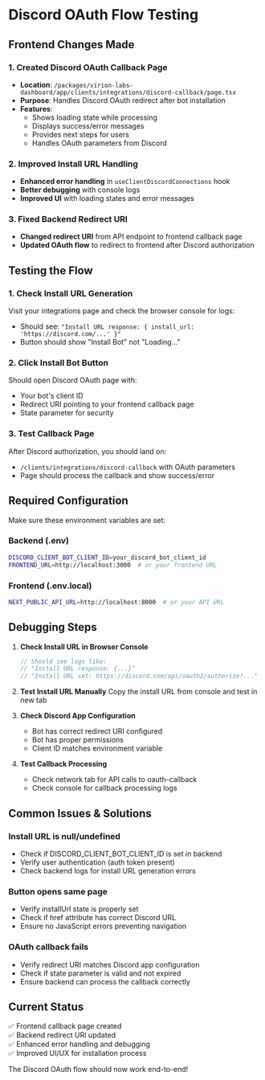 # Discord OAuth Flow Testing

## Frontend Changes Made

### 1. Created Discord OAuth Callback Page
- **Location**: `/packages/virion-labs-dashboard/app/clients/integrations/discord-callback/page.tsx`
- **Purpose**: Handles Discord OAuth redirect after bot installation
- **Features**:
  - Shows loading state while processing
  - Displays success/error messages
  - Provides next steps for users
  - Handles OAuth parameters from Discord

### 2. Improved Install URL Handling
- **Enhanced error handling** in `useClientDiscordConnections` hook
- **Better debugging** with console logs
- **Improved UI** with loading states and error messages

### 3. Fixed Backend Redirect URI
- **Changed redirect URI** from API endpoint to frontend callback page
- **Updated OAuth flow** to redirect to frontend after Discord authorization

## Testing the Flow

### 1. Check Install URL Generation
Visit your integrations page and check the browser console for logs:
- Should see: `"Install URL response: { install_url: 'https://discord.com/...' }"`
- Button should show "Install Bot" not "Loading..."

### 2. Click Install Bot Button
Should open Discord OAuth page with:
- Your bot's client ID
- Redirect URI pointing to your frontend callback page
- State parameter for security

### 3. Test Callback Page
After Discord authorization, you should land on:
- `/clients/integrations/discord-callback` with OAuth parameters
- Page should process the callback and show success/error

## Required Configuration

Make sure these environment variables are set:

### Backend (.env)
```bash
DISCORD_CLIENT_BOT_CLIENT_ID=your_discord_bot_client_id
FRONTEND_URL=http://localhost:3000  # or your frontend URL
```

### Frontend (.env.local)
```bash
NEXT_PUBLIC_API_URL=http://localhost:8000  # or your API URL
```

## Debugging Steps

1. **Check Install URL in Browser Console**
   ```javascript
   // Should see logs like:
   // "Install URL response: {...}"
   // "Install URL set: https://discord.com/api/oauth2/authorize?..."
   ```

2. **Test Install URL Manually**
   Copy the install URL from console and test in new tab

3. **Check Discord App Configuration**
   - Bot has correct redirect URI configured
   - Bot has proper permissions
   - Client ID matches environment variable

4. **Test Callback Processing**
   - Check network tab for API calls to oauth-callback
   - Check console for callback processing logs

## Common Issues & Solutions

### Install URL is null/undefined
- Check if DISCORD_CLIENT_BOT_CLIENT_ID is set in backend
- Verify user authentication (auth token present)
- Check backend logs for install URL generation errors

### Button opens same page
- Verify installUrl state is properly set
- Check if href attribute has correct Discord URL
- Ensure no JavaScript errors preventing navigation

### OAuth callback fails
- Verify redirect URI matches Discord app configuration
- Check if state parameter is valid and not expired
- Ensure backend can process the callback correctly

## Current Status

✅ Frontend callback page created  
✅ Backend redirect URI updated  
✅ Enhanced error handling and debugging  
✅ Improved UI/UX for installation process  

The Discord OAuth flow should now work end-to-end!